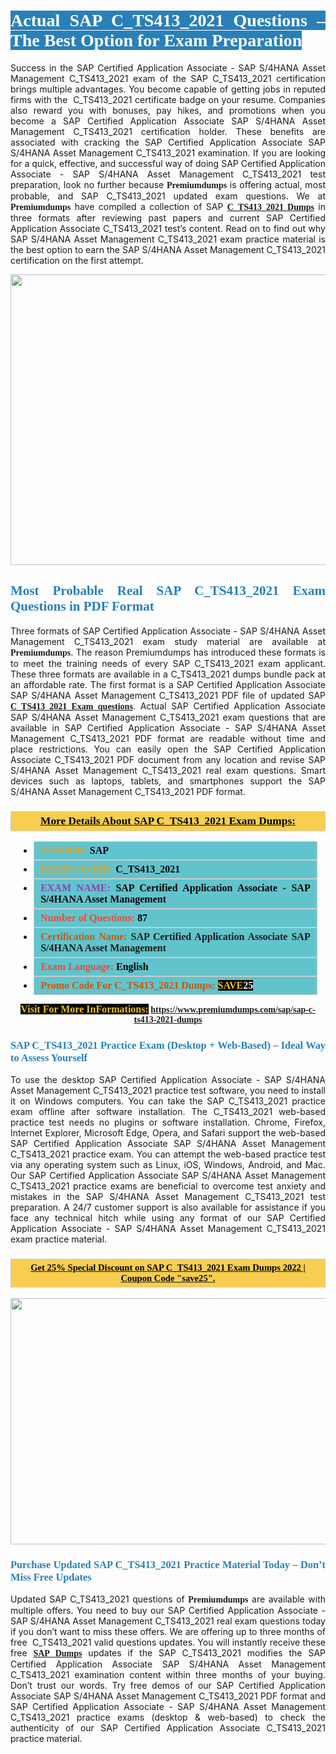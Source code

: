 <h1 style="text-align: justify;"><span style="color:#ffffff;"><span style="font-family:Georgia,serif;"><strong><span style="background-color:#2980b9;">Actual SAP C_TS413_2021 Questions – The Best Option for Exam Preparation</span></strong></span></span></h1>

<p style="text-align: justify;">Success in the SAP Certified Application Associate - SAP S/4HANA Asset Management C_TS413_2021 exam of the SAP C_TS413_2021 certification brings multiple advantages. You become capable of getting jobs in reputed firms with the  C_TS413_2021 certificate badge on your resume. Companies also reward you with bonuses, pay hikes, and promotions when you become a SAP Certified Application Associate SAP S/4HANA Asset Management C_TS413_2021 certification holder. These benefits are associated with cracking the SAP Certified Application Associate SAP S/4HANA Asset Management C_TS413_2021 examination. If you are looking for a quick, effective, and successful way of doing SAP Certified Application Associate - SAP S/4HANA Asset Management C_TS413_2021 test preparation, look no further because <span style="font-family:Georgia,serif;"><strong>Premiumdumps</strong></span> is offering actual, most probable, and SAP C_TS413_2021 updated exam questions. We at <span style="font-family:Georgia,serif;"><strong>Premiumdumps</strong></span> have compiled a collection of SAP <span style="font-family:Georgia,serif;"><strong><a href="https://www.premiumdumps.com/sap/sap-c-ts413-2021-dumps">C_TS413_2021 Dumps</a></strong></span> in three formats after reviewing past papers and current SAP Certified Application Associate C_TS413_2021 test’s content. Read on to find out why SAP S/4HANA Asset Management C_TS413_2021 exam practice material is the best option to earn the SAP S/4HANA Asset Management C_TS413_2021 certification on the first attempt.</p>

<p style="text-align: center;"><a href="https://www.premiumdumps.com/sap/sap-c-ts413-2021-dumps"><img alt="" src="https://i.imgur.com/P39uA2n.jpeg" style="width: 700px; height: 465px;" /></a></p>

<h2 style="text-align: justify;"><span style="color:#2980b9;"><span style="font-family:Georgia,serif;"><strong>Most Probable Real SAP C_TS413_2021 Exam Questions in PDF Format</strong></span></span></h2>

<p style="text-align: justify;">Three formats of SAP Certified Application Associate - SAP S/4HANA Asset Management C_TS413_2021 exam study material are available at <span style="font-family:Georgia,serif;"><strong>Premiumdumps</strong></span>. The reason Premiumdumps has introduced these formats is to meet the training needs of every SAP C_TS413_2021 exam applicant. These three formats are available in a C_TS413_2021 dumps bundle pack at an affordable rate. The first format is a SAP Certified Application Associate SAP S/4HANA Asset Management C_TS413_2021 PDF file of updated SAP <span style="font-family:Georgia,serif;"><strong><a href="https://www.premiumdumps.com/sap/sap-c-ts413-2021-dumps">C_TS413_2021 Exam questions</a></strong></span>. Actual SAP Certified Application Associate SAP S/4HANA Asset Management C_TS413_2021 exam questions that are available in SAP Certified Application Associate - SAP S/4HANA Asset Management C_TS413_2021 PDF format are readable without time and place restrictions. You can easily open the SAP Certified Application Associate C_TS413_2021 PDF document from any location and revise SAP S/4HANA Asset Management C_TS413_2021 real exam questions. Smart devices such as laptops, tablets, and smartphones support the SAP S/4HANA Asset Management C_TS413_2021 PDF format.</p>

<h3 style="background: #f7ce50; border: 1px solid rgb(204, 204, 204); padding: 5px 10px; text-align: center;"><span style="font-family:Georgia,serif;"><u><u><span style="color:#000000;"><span style="font-size:11pt"><span style="line-height:normal"><b><span style="font-size:13.0pt"><span cambria="">More Details About SAP C_TS413_2021 Exam Dumps:</span></span></b></span></span></span></u></u></span></h3>

<ul>
	<li style="margin:0cm 10pt">
	<div style="background:#61c4cd; border: 1px solid rgb(204, 204, 204); padding: 5px 10px; text-align: justify;"><span style="font-family:Georgia,serif;"><span style="font-size:11pt"><span style="line-height:normal"><b><span style="font-size:12.0pt"><span new="" roman="" times=""><span style="color:#f39c12;">VENDOR:</span> <span style="color:#000000;">SAP</span></span></span></b></span></span></span></div>
	</li>
	<li style="margin:0cm 10pt">
	<div style="background: #61c4cd; border: 1px solid rgb(204, 204, 204); padding: 5px 10px; text-align: justify;"><span style="font-family:Georgia,serif;"><span style="font-size:11pt"><span style="line-height:normal"><b><span style="font-size:12.0pt"><span new="" roman="" times=""><span style="color:#f39c12;">EXAM CCODE:</span> <span style="color:#000000;">C_TS413_2021</span></span></span></b></span></span></span></div>
	</li>
	<li style="margin:0cm 10pt">
	<div style="background: #61c4cd; border: 1px solid rgb(204, 204, 204); padding: 5px 10px; text-align: justify;"><span style="font-family:Georgia,serif;"><span style="font-size:11pt"><span style="line-height:normal"><b><span style="font-size:12.0pt"><span new="" roman="" times=""><span style="color:#8e44ad;">EXAM NAME:</span> <span style="color:#000000;">SAP Certified Application Associate - SAP S/4HANA Asset Management</span></span></span></b></span></span></span></div>
	</li>
	<li style="margin:0cm 10pt">
	<div style="background: #61c4cd; border: 1px solid rgb(204, 204, 204); padding: 5px 10px;"><span style="font-family:Georgia,serif;"><span style="font-size:11pt"><span style="line-height:normal"><b><span style="font-size:12.0pt"><span new="" roman="" times=""><span style="color:#e74c3c;">Number of Questions:</span><span style="color:#000000;"><span style="color:#f1c40f;"> </span>87</span></span></span></b></span></span></span></div>
	</li>
	<li style="margin:0cm 10pt">
	<div style="background: #61c4cd; border: 1px solid rgb(204, 204, 204); padding: 5px 10px; text-align: justify;"><span style="font-family:Georgia,serif;"><span style="font-size:11pt"><span style="line-height:normal"><b><span style="font-size:12.0pt"><span new="" roman="" times=""><span style="color:#d35400;">Certification Name:</span> SAP Certified Application Associate SAP S/4HANA Asset Management</span></span></b></span></span></span></div>
	</li>
	<li style="margin:0cm 10pt">
	<div style="background: #61c4cd; border: 1px solid rgb(204, 204, 204); padding: 5px 10px; text-align: justify;"><span style="font-family:Georgia,serif;"><span style="font-size:11pt"><span style="line-height:normal"><b><span style="font-size:12.0pt"><span new="" roman="" times=""><span style="color:#e74c3c;">Exam Language:</span> <span style="color:#000000;">English</span></span></span></b></span></span></span></div>
	</li>
	<li style="margin:0cm 10pt">
	<div style="background: #61c4cd; border: 1px solid rgb(204, 204, 204); padding: 5px 10px;"><span style="font-family:Georgia,serif;"><span style="font-size:11pt"><span style="line-height:normal"><b><span style="font-size:12.0pt"><span new="" roman="" times=""><span style="color:#d35400;">Promo Code For C_TS413_2021 Dumps:</span><span style="color:#f1c40f;"> <span style="background-color:#000000;">SAVE</span></span><span style="color:#ffffff;"><span style="background-color:#000000;">25</span></span></span></span></b></span></span></span></div>
	</li>
</ul>

<p style="text-align: center;"><span style="font-family:Georgia,serif;"><strong><span style="font-size:16px;"><span style="color:#f1c40f;"><span style="background-color:#000000;">Visit For More InFormations:</span></span></span> <a href="https://www.premiumdumps.com/sap/sap-c-ts413-2021-dumps">https://www.premiumdumps.com/sap/sap-c-ts413-2021-dumps</a></strong></span></p>

<h3 style="text-align: justify;"><span style="color:#2980b9;"><span style="font-family:Georgia,serif;"><strong><strong><strong>SAP C_TS413_2021 Practice Exam (Desktop + Web-Based) – Ideal Way to Assess Yourself</strong></strong></strong></span></span></h3>

<p style="text-align: justify;">To use the desktop SAP Certified Application Associate - SAP S/4HANA Asset Management C_TS413_2021 practice test software, you need to install it on Windows computers. You can take the SAP C_TS413_2021 practice exam offline after software installation. The C_TS413_2021 web-based practice test needs no plugins or software installation. Chrome, Firefox, Internet Explorer, Microsoft Edge, Opera, and Safari support the web-based SAP Certified Application Associate SAP S/4HANA Asset Management C_TS413_2021 practice exam. You can attempt the web-based practice test via any operating system such as Linux, iOS, Windows, Android, and Mac. Our SAP Certified Application Associate SAP S/4HANA Asset Management C_TS413_2021 practice exams are beneficial to overcome test anxiety and mistakes in the SAP S/4HANA Asset Management C_TS413_2021 test preparation. A 24/7 customer support is also available for assistance if you face any technical hitch while using any format of our SAP Certified Application Associate - SAP S/4HANA Asset Management C_TS413_2021 exam practice material.</p>

<h3 style="background: rgb(247, 206, 80); border: 1px solid rgb(204, 204, 204); padding: 5px 10px; text-align: center;"><span style="font-family:Georgia,serif;"><u><span style="color:#000000;"><span style="font-size:11pt;"><span style="line-height:normal;"><b><span cambria="">Get 25% Special Discount on SAP C_TS413_2021 Exam Dumps 2022 | Coupon Code "save25".</span></b></span></span></span></u></span></h3>

<p style="text-align: center;"><strong><strong><a href="https://www.premiumdumps.com/sap/sap-c-ts413-2021-dumps"><img alt="" src="https://i.imgur.com/IafrsaO.jpg" style="width: 700px; height: 394px;" /></a></strong></strong></p>

<h3 style="text-align: justify;"><strong><span style="color:#2980b9;"><span style="font-family:Georgia,serif;"><strong><strong><strong>Purchase Updated SAP C_TS413_2021 Practice Material Today – Don’t Miss Free Updates</strong></strong></strong></span></span></strong></h3>

<p style="text-align: justify;">Updated SAP C_TS413_2021 questions of <span style="font-family:Georgia,serif;"><strong>Premiumdumps</strong></span> are available with multiple offers. You need to buy our SAP Certified Application Associate - SAP S/4HANA Asset Management C_TS413_2021 real exam questions today if you don’t want to miss these offers. We are offering up to three months of free  C_TS413_2021 valid questions updates. You will instantly receive these free <span style="font-family:Georgia,serif;"><strong><a href="https://www.premiumdumps.com/sap-exam-dumps">SAP Dumps</a></strong></span> updates if the SAP C_TS413_2021 modifies the SAP Certified Application Associate SAP S/4HANA Asset Management C_TS413_2021 examination content within three months of your buying. Don’t trust our words. Try free demos of our SAP Certified Application Associate SAP S/4HANA Asset Management C_TS413_2021 PDF format and SAP Certified Application Associate - SAP S/4HANA Asset Management C_TS413_2021 practice exams (desktop & web-based) to check the authenticity of our SAP Certified Application Associate C_TS413_2021 practice material.</p>

